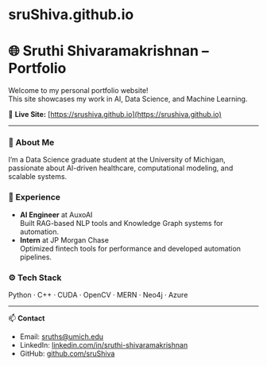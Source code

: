 # sruShiva.github.io
# 🌐 Sruthi Shivaramakrishnan – Portfolio

Welcome to my personal portfolio website!  
This site showcases my work in AI, Data Science, and Machine Learning.

🔗 **Live Site:** [https://srushiva.github.io](https://srushiva.github.io)

---

### 🧠 About Me
I’m a Data Science graduate student at the University of Michigan, passionate about AI-driven healthcare, computational modeling, and scalable systems.

### 💼 Experience
- **AI Engineer** at AuxoAI  
  Built RAG-based NLP tools and Knowledge Graph systems for automation.
- **Intern** at JP Morgan Chase  
  Optimized fintech tools for performance and developed automation pipelines.

### ⚙️ Tech Stack
Python · C++ · CUDA · OpenCV · MERN · Neo4j · Azure

---

📫 **Contact**
- Email: [sruths@umich.edu](mailto:sruths@umich.edu)
- LinkedIn: [linkedin.com/in/sruthi-shivaramakrishnan](https://linkedin.com/in/sruthi-shivaramakrishnan)
- GitHub: [github.com/sruShiva](https://github.com/sruShiva)
